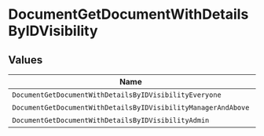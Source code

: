 # DocumentGetDocumentWithDetailsByIDVisibility


## Values

| Name                                                          | Value                                                         |
| ------------------------------------------------------------- | ------------------------------------------------------------- |
| `DocumentGetDocumentWithDetailsByIDVisibilityEveryone`        | EVERYONE                                                      |
| `DocumentGetDocumentWithDetailsByIDVisibilityManagerAndAbove` | MANAGER_AND_ABOVE                                             |
| `DocumentGetDocumentWithDetailsByIDVisibilityAdmin`           | ADMIN                                                         |